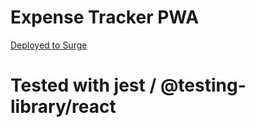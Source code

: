 # Expense Tracker PWA
[Deployed to Surge](https://eru-pwa-expensetracker.surge.sh/)

# Tested with jest / @testing-library/react
